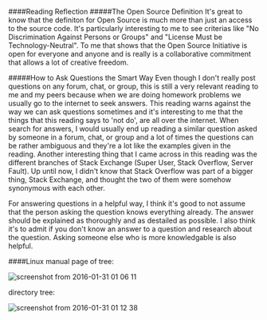 ####Reading Reflection
#####The Open Source Definition
It's great to know that the definiton for Open Source is much more than just an access to the source code. It's particularly interesting to me to see criterias like "No Discrimination Against Persons or Groups" and "License Must be Technology-Neutral". To me that shows that the Open Source Initiative is open for everyone and anyone and is really is a collaborative commitment that allows a lot of creative freedom. 

#####How to Ask Questions the Smart Way
Even though I don't really post questions on any forum, chat, or group, this is still a very relevant reading to me and my peers because when we are doing homework problems we usually go to the internet to seek answers. This reading warns against the way we can ask questions sometimes and it's interesting to me that the things that this reading says to 'not do', are all over the internet. When search for answers, I would usually end up reading a similar question asked by someone in a forum, chat, or group and a lot of times the questions can be rather ambiguous and they're a lot like the examples given in the reading. Another interesting thing that I came across in this reading was the different branches of Stack Exchange (Super User, Stack Overflow, Server Fault). Up until now, I didn't know that Stack Overflow was part of a bigger thing, Stack Exchange, and thought the two of them were somehow synonymous with each other. 

For answering questions in a helpful way, I think it's good to not assume that the person asking the question knows everything already. The answer should be explained as thoroughly and as destailed as possible. I also think it's to admit if you don't know an answer to a question and research about the question. Asking someone else who is more knowledgable is also helpful.

####Linux
manual page of tree:


![screenshot from 2016-01-31 01 06 11](https://cloud.githubusercontent.com/assets/16448052/12699783/641d1e5a-c7c0-11e5-845d-94fe88f358d6.png)

directory tree:


![screenshot from 2016-01-31 01 12 38](https://cloud.githubusercontent.com/assets/16448052/12699785/6a751faa-c7c0-11e5-9bc2-ed03ccaa1aa2.png)

